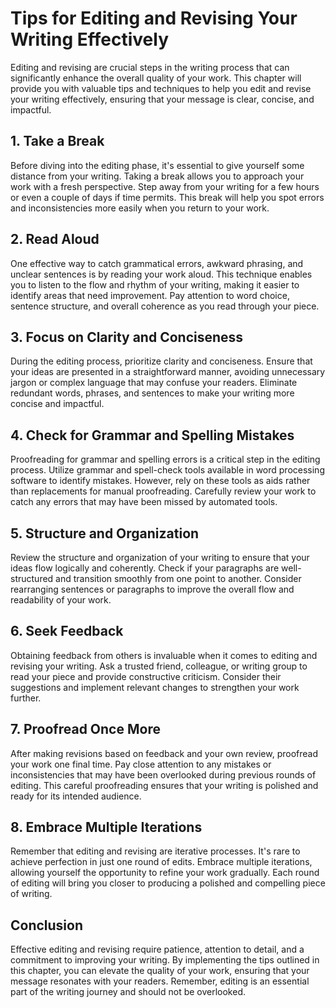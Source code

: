 Tips for Editing and Revising Your Writing Effectively
=================================================================

Editing and revising are crucial steps in the writing process that can significantly enhance the overall quality of your work. This chapter will provide you with valuable tips and techniques to help you edit and revise your writing effectively, ensuring that your message is clear, concise, and impactful.

1\. Take a Break
---------------

Before diving into the editing phase, it's essential to give yourself some distance from your writing. Taking a break allows you to approach your work with a fresh perspective. Step away from your writing for a few hours or even a couple of days if time permits. This break will help you spot errors and inconsistencies more easily when you return to your work.

2\. Read Aloud
-------------

One effective way to catch grammatical errors, awkward phrasing, and unclear sentences is by reading your work aloud. This technique enables you to listen to the flow and rhythm of your writing, making it easier to identify areas that need improvement. Pay attention to word choice, sentence structure, and overall coherence as you read through your piece.

3\. Focus on Clarity and Conciseness
-----------------------------------

During the editing process, prioritize clarity and conciseness. Ensure that your ideas are presented in a straightforward manner, avoiding unnecessary jargon or complex language that may confuse your readers. Eliminate redundant words, phrases, and sentences to make your writing more concise and impactful.

4\. Check for Grammar and Spelling Mistakes
------------------------------------------

Proofreading for grammar and spelling errors is a critical step in the editing process. Utilize grammar and spell-check tools available in word processing software to identify mistakes. However, rely on these tools as aids rather than replacements for manual proofreading. Carefully review your work to catch any errors that may have been missed by automated tools.

5\. Structure and Organization
-----------------------------

Review the structure and organization of your writing to ensure that your ideas flow logically and coherently. Check if your paragraphs are well-structured and transition smoothly from one point to another. Consider rearranging sentences or paragraphs to improve the overall flow and readability of your work.

6\. Seek Feedback
----------------

Obtaining feedback from others is invaluable when it comes to editing and revising your writing. Ask a trusted friend, colleague, or writing group to read your piece and provide constructive criticism. Consider their suggestions and implement relevant changes to strengthen your work further.

7\. Proofread Once More
----------------------

After making revisions based on feedback and your own review, proofread your work one final time. Pay close attention to any mistakes or inconsistencies that may have been overlooked during previous rounds of editing. This careful proofreading ensures that your writing is polished and ready for its intended audience.

8\. Embrace Multiple Iterations
------------------------------

Remember that editing and revising are iterative processes. It's rare to achieve perfection in just one round of edits. Embrace multiple iterations, allowing yourself the opportunity to refine your work gradually. Each round of editing will bring you closer to producing a polished and compelling piece of writing.

Conclusion
----------

Effective editing and revising require patience, attention to detail, and a commitment to improving your writing. By implementing the tips outlined in this chapter, you can elevate the quality of your work, ensuring that your message resonates with your readers. Remember, editing is an essential part of the writing journey and should not be overlooked.
